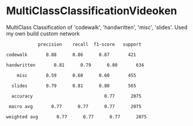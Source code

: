 # MultiClassClassificationVideoken
MultiClass Classification of 'codewalk', 'handwritten', 'misc', 'slides'. Used my own build custom network


                precision    recall  f1-score   support

    codewalk       0.88      0.86      0.87       421
    
    handwritten       0.81      0.79      0.80       634
        
        misc       0.59      0.60      0.60       455
      
      slides       0.79      0.81      0.80       565

      accuracy                           0.77      2075
   
     macro avg       0.77      0.77      0.77      2075

    weighted avg       0.77      0.77      0.77      2075
